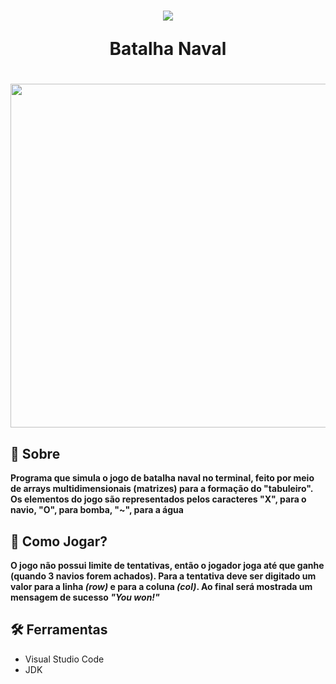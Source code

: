 <h1 align="center">
  <img src="https://user-images.githubusercontent.com/84540551/140656968-2199370b-581f-4f72-b587-98233858c0e5.png"/>
  <p>Batalha Naval</p>
</h1>

<h1 align="center">
  <img src="https://media.giphy.com/media/4HxLzAUH8qYY95SCsk/giphy.gif" width="550"/>
</h1>

## 🚨 Sobre
  **Programa que simula o jogo de batalha naval no terminal, feito por meio de arrays multidimensionais (matrizes) para a formação do "tabuleiro". Os elementos do jogo são representados pelos caracteres "X", para o navio, "O", para bomba, "~", para a água**

## 🤔 Como Jogar?
  **O jogo não possui limite de tentativas, então o jogador joga até que ganhe (quando 3 navios forem achados). Para a tentativa deve ser digitado um valor para a linha *(row)* e para a coluna *(col)*. Ao final será mostrada um mensagem de sucesso *"You won!"***
  
## 🛠️ Ferramentas
- Visual Studio Code
- JDK
